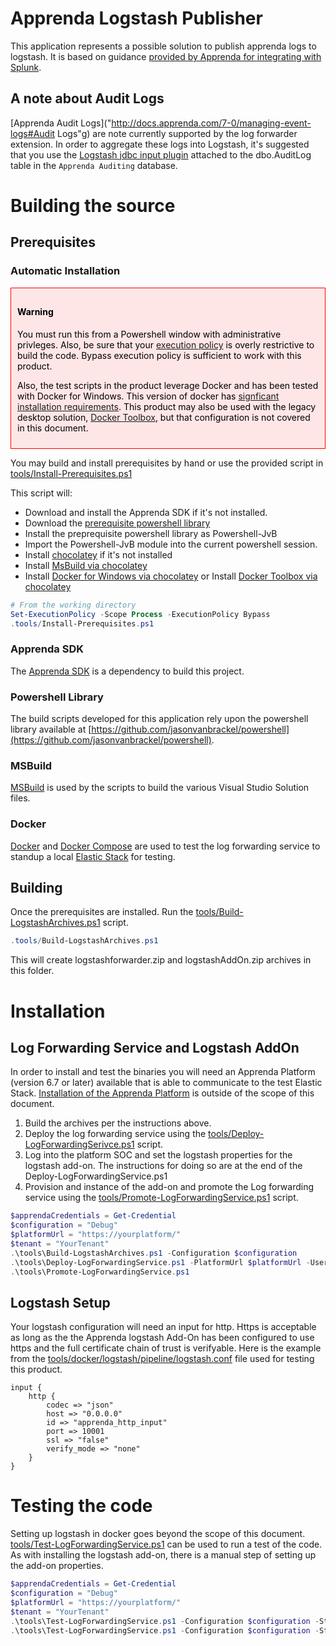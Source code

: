 # Apprenda Logstash Publisher
This application represents a possible solution to publish apprenda logs to 
logstash.  It is based on guidance [provided by Apprenda for integrating with Splunk](https://github.com/Apprenda/Splunk).

## A note about Audit Logs
[Apprenda Audit Logs]("http://docs.apprenda.com/7-0/managing-event-logs#Audit Logs"g) are note currently supported by the log forwarder extension.  In order to aggregate these logs into Logstash, it's suggested that you use the [Logstash jdbc input plugin](https://www.elastic.co/guide/en/logstash/current/plugins-inputs-jdbc.html) attached to the dbo.AuditLog table in the ```Apprenda Auditing``` database.

# Building the source
## Prerequisites
### Automatic Installation

<div style="border: solid 1px red; background-color: #ffe6e6; color: black; padding: 10px">
<h4>Warning</h4>
You must run this from a Powershell window with administrative privleges.  Also, be sure that your <a href="https://msdn.microsoft.com/en-us/powershell/reference/5.1/microsoft.powershell.core/about/about_execution_policies">execution policy</a> is overly restrictive to build the code.  Bypass execution policy is sufficient to work with this product.

Also, the test scripts in the product leverage Docker and has been tested with Docker for Windows.  This version of docker has [signficant installation requirements](https://docs.docker.com/docker-for-windows/install/#what-to-know-before-you-install).  This product may also be used with the legacy desktop solution, [Docker Toolbox](https://docs.docker.com/toolbox/overview/), but that configuration is not covered in this document.
</div>

You may build and install prerequisites by hand or use the provided script in [tools/Install-Prerequisites.ps1](tools/Install-Prerequisites.ps1)

This script will:
* Download and install the Apprenda SDK if it's not installed.
* Download the [prerequisite powershell library](https://github.com/jasonvanbrackel/powershell)
* Install the preprequisite powershell library as Powershell-JvB
* Import the Powershell-JvB module into the current powershell session.
* Install [chocolatey](https://chocolatey.org) if it's not installed
* Install [MsBuild via chocolatey](https://chocolatey.org/packages/microsoft-build-tools)
* Install [Docker for Windows via chocolatey](https://chocolatey.org/packages/docker-for-windows)  or Install [Docker Toolbox via chocolatey](https://chocolatey.org/packages/docker-toolbox)


```powershell
# From the working directory
Set-ExecutionPolicy -Scope Process -ExecutionPolicy Bypass
.tools/Install-Prerequisites.ps1
```

### Apprenda SDK
The [Apprenda SDK](https://docs.apprenda.com/downloads#tools) is a dependency to build this project.

### Powershell Library
The build scripts developed for this application rely upon the powershell library available at [https://github.com/jasonvanbrackel/powershell](https://github.com/jasonvanbrackel/powershell).  

### MSBuild 
[MSBuild](https://github.com/Microsoft/msbuild) is used by the scripts to build the various Visual Studio Solution files.

### Docker
[Docker](https://www.docker.com) and [Docker Compose](https://github.com/docker/compose) are used to test the log forwarding service to standup a local [Elastic Stack](https://www.elastic.co/products) for testing.

## Building
Once the prerequisites are installed. Run the [tools/Build-LogstashArchives.ps1](tools/Build-LogstashArchives.ps1) script.

```powershell
.tools/Build-LogstashArchives.ps1
```

This will create logstashforwarder.zip and logstashAddOn.zip archives in this folder.

# Installation
## Log Forwarding Service and Logstash AddOn
In order to install and test the binaries you will need an Apprenda Platform (version 6.7 or later) available that is able to communicate to the test Elastic Stack.  [Installation of the Apprenda Platform](http://docs.apprenda.com/current/download) is outside of the scope of this document.

1. Build the archives per the instructions above.
2. Deploy the log forwarding service using the [tools/Deploy-LogForwardingSerivce.ps1](tools/Deploy-LogForwardingService.ps1) script.
3. Log into the platform SOC and set the logstash properties for the logstash add-on.  The instructions for doing so are at the end of the Deploy-LogForwardingService.ps1
4. Provision and instance of the add-on and promote the Log forwarding service using the [tools/Promote-LogForwardingService.ps1](tools/Promote-LogForwardingService.ps1) script.

```powershell
$apprendaCredentials = Get-Credential
$configuration = "Debug"
$platformUrl = "https://yourplatform/"
$tenant = "YourTenant"
.\tools\Build-LogstashArchives.ps1 -Configuration $configuration
.\tools\Deploy-LogForwardingService.ps1 -PlatformUrl $platformUrl -Username $apprendaCredentials.UserName -Password $apprendaCredentials.GetNetworkCredential().Password -Tenant $tenant
.\tools\Promote-LogForwardingService.ps1
```

## Logstash Setup
Your logstash configuration will need an input for http.  Https is acceptable as long as the the Apprenda logstash Add-On has been configured to use https and the full certificate chain of trust is verifyable.  Here is the example from the [tools/docker/logstash/pipeline/logstash.conf](tools/docker/logstash/pipeline/logstash.conf) file used for testing this product.

```
input {
    http {
        codec => "json"
        host => "0.0.0.0"
        id => "apprenda_http_input"
        port => 10001
        ssl => "false"
        verify_mode => "none"
    }
}
```

# Testing the code
Setting up logstash in docker goes beyond the scope of this document.  [tools/Test-LogForwardingService.ps1](tools/Test-LogForwardingService.ps1) can be used to run a test of the code.  As with installing the logstash add-on, there is a manual step of setting up the add-on properties.

```powershell
$apprendaCredentials = Get-Credential
$configuration = "Debug"
$platformUrl = "https://yourplatform/"
$tenant = "YourTenant"
.\tools\Test-LogForwardingService.ps1 -Configuration $configuration -Step 1 -PlatformUrl $platformUrl -Username $apprendaCredentials.UserName -Password $apprendaCredentials.GetNetworkCredential().Password -Tenant $tenant
.\tools\Test-LogForwardingService.ps1 -Configuration $configuration -Step 2 -PlatformUrl $platformUrl -Username $apprendaCredentials.UserName -Password $apprendaCredentials.GetNetworkCredential().Password -Tenant $tenant
```